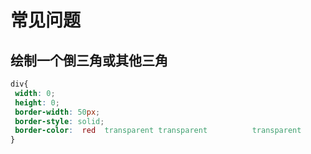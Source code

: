 # 常见问题

## 绘制一个倒三角或其他三角

```css
div{
 width: 0;
 height: 0;
 border-width: 50px;
 border-style: solid;
 border-color:  red  transparent transparent 		  transparent
}
```

